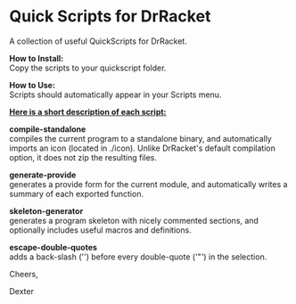 # Quick Scripts for DrRacket

A collection of useful QuickScripts for DrRacket.

<b>How to Install:</b><br>
Copy the scripts to your quickscript folder.

<b>How to Use:</b><br>
Scripts should automatically appear in your Scripts menu.

<u><b>Here is a short description of each script:</u></b><br>

<b>compile-standalone</b><br>
compiles the current program to a standalone binary, and automatically imports an icon (located in ./icon). Unlike DrRacket's default compilation option, it does not zip the resulting files.

<b>generate-provide</b><br>
generates a provide form for the current module, and automatically writes a summary of each exported function.

<b>skeleton-generator</b><br>
generates a program skeleton with nicely commented sections, and optionally includes useful macros and definitions.

<b>escape-double-quotes</b><br>
adds a back-slash ('\') before every double-quote ('"') in the selection.


Cheers,

Dexter
